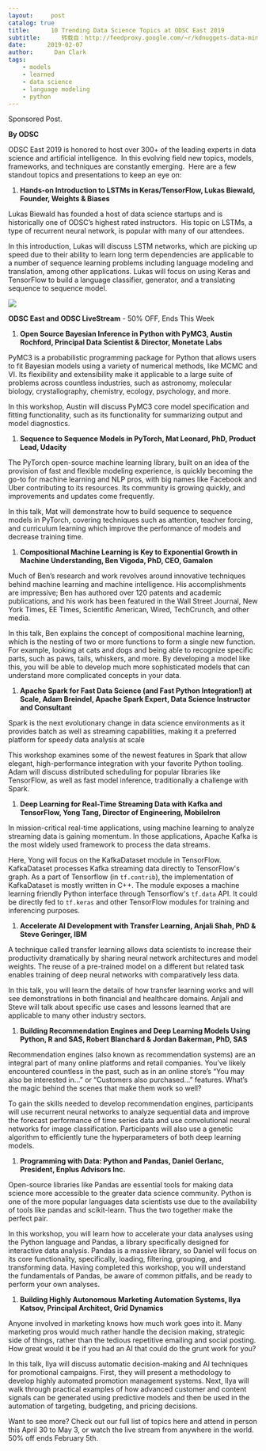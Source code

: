 ```yaml
---
layout:     post
catalog: true
title:      10 Trending Data Science Topics at ODSC East 2019
subtitle:      转载自：http://feedproxy.google.com/~r/kdnuggets-data-mining-analytics/~3/GjhuhGHqpkM/odsc-10-trending-data-science-topics.html
date:      2019-02-07
author:      Dan Clark
tags:
    - models
    - learned
    - data science
    - language modeling
    - python
---
```


Sponsored Post.

**By ODSC**

ODSC East 2019 is honored to host over 300+ of the leading experts in data science and artificial intelligence.  In this evolving field new topics, models, frameworks, and techniques are constantly emerging.  Here are a few standout topics and presentations to keep an eye on:

1. **Hands-on Introduction to LSTMs in Keras/TensorFlow, Lukas Biewald, Founder, Weights & Biases**


Lukas Biewald has founded a host of data science startups and is historically one of ODSC’s highest rated instructors.  His topic on LSTMs, a type of recurrent neural network, is popular with many of our attendees.

In this introduction, Lukas will discuss LSTM networks, which are picking up speed due to their ability to learn long term dependencies are applicable to a number of sequence learning problems including language modeling and translation, among other applications. Lukas will focus on using Keras and TensorFlow to build a language classifier, generator, and a translating sequence to sequence model.

![](http://feedproxy.google.com/images/odsc-2019-upskill-700.jpg)


**ODSC East and ODSC LiveStream** - 50% OFF, Ends This Week

1. **Open Source Bayesian Inference in Python with PyMC3, Austin Rochford, Principal Data Scientist & Director, Monetate Labs**


PyMC3 is a probabilistic programming package for Python that allows users to fit Bayesian models using a variety of numerical methods, like MCMC and VI. Its flexibility and extensibility make it applicable to a large suite of problems across countless industries, such as astronomy, molecular biology, crystallography, chemistry, ecology, psychology, and more.

In this workshop, Austin will discuss PyMC3 core model specification and fitting functionality, such as its functionality for summarizing output and model diagnostics.

1. **Sequence to Sequence Models in PyTorch, Mat Leonard, PhD, Product Lead, Udacity**


The PyTorch open-source machine learning library, built on an idea of the provision of fast and flexible modeling experience, is quickly becoming the go-to for machine learning and NLP pros, with big names like Facebook and Uber contributing to its resources. Its community is growing quickly, and improvements and updates come frequently.

In this talk, Mat will demonstrate how to build sequence to sequence models in PyTorch, covering techniques such as attention, teacher forcing, and curriculum learning which improve the performance of models and decrease training time.

1. **Compositional Machine Learning is Key to Exponential Growth in Machine Understanding, Ben Vigoda, PhD, CEO, Gamalon**


Much of Ben’s research and work revolves around innovative techniques behind machine learning and machine intelligence. His accomplishments are impressive; Ben has authored over 120 patents and academic publications, and his work has been featured in the Wall Street Journal, New York Times, EE Times, Scientific American, Wired, TechCrunch, and other media.

In this talk, Ben explains the concept of compositional machine learning, which is the nesting of two or more functions to form a single new function. For example, looking at cats and dogs and being able to recognize specific parts, such as paws, tails, whiskers, and more. By developing a model like this, you will be able to develop much more sophisticated models that can understand more complicated concepts in your data.

1. **Apache Spark for Fast Data Science (and Fast Python Integration!) at Scale, Adam Breindel, Apache Spark Expert, Data Science Instructor and Consultant**


Spark is the next evolutionary change in data science environments as it provides batch as well as streaming capabilities, making it a preferred platform for speedy data analysis at scale

This workshop examines some of the newest features in Spark that allow elegant, high-performance integration with your favorite Python tooling. Adam will discuss distributed scheduling for popular libraries like TensorFlow, as well as fast model inference, traditionally a challenge with Spark.

1. **Deep Learning for Real-Time Streaming Data with Kafka and TensorFlow, Yong Tang, Director of Engineering, MobileIron**


In mission-critical real-time applications, using machine learning to analyze streaming data is gaining momentum. In those applications, Apache Kafka is the most widely used framework to process the data streams.

Here, Yong will focus on the KafkaDataset module in TensorFlow. KafkaDataset processes Kafka streaming data directly to TensorFlow's graph. As a part of Tensorflow (in `tf.contrib`), the implementation of KafkaDataset is mostly written in C++. The module exposes a machine learning friendly Python interface through Tensorflow's `tf.data` API. It could be directly fed to `tf.keras` and other TensorFlow modules for training and inferencing purposes.

1. **Accelerate AI Development with Transfer Learning, Anjali Shah, PhD & Steve Geringer, IBM**


A technique called transfer learning allows data scientists to increase their productivity dramatically by sharing neural network architectures and model weights. The reuse of a pre-trained model on a different but related task enables training of deep neural networks with comparatively less data.

In this talk, you will learn the details of how transfer learning works and will see demonstrations in both financial and healthcare domains. Anjali and Steve will talk about specific use cases and lessons learned that are applicable to many other industry sectors.

1. **Building Recommendation Engines and Deep Learning Models Using Python, R and SAS, Robert Blanchard & Jordan Bakerman, PhD, SAS**


Recommendation engines (also known as recommendation systems) are an integral part of many online platforms and retail companies. You’ve likely encountered countless in the past, such as in an online store’s “You may also be interested in…” or “Customers also purchased…” features. What’s the magic behind the scenes that make them work so well?

To gain the skills needed to develop recommendation engines, participants will use recurrent neural networks to analyze sequential data and improve the forecast performance of time series data and use convolutional neural networks for image classification. Participants will also use a genetic algorithm to efficiently tune the hyperparameters of both deep learning models.

1. **Programming with Data: Python and Pandas, Daniel Gerlanc, President, Enplus Advisors Inc.**


Open-source libraries like Pandas are essential tools for making data science more accessible to the greater data science community. Python is one of the more popular languages data scientists use due to the availability of tools like pandas and scikit-learn. Thus the two together make the perfect pair.

In this workshop, you will learn how to accelerate your data analyses using the Python language and Pandas, a library specifically designed for interactive data analysis. Pandas is a massive library, so Daniel will focus on its core functionality, specifically, loading, filtering, grouping, and transforming data. Having completed this workshop, you will understand the fundamentals of Pandas, be aware of common pitfalls, and be ready to perform your own analyses.

1. **Building Highly Autonomous Marketing Automation Systems, Ilya Katsov, Principal Architect, Grid Dynamics**


Anyone involved in marketing knows how much work goes into it. Many marketing pros would much rather handle the decision making, strategic side of things, rather than the tedious repetitive emailing and social posting. How great would it be if you had an AI that could do the grunt work for you?

In this talk, Ilya will discuss automatic decision-making and AI techniques for promotional campaigns. First, they will present a methodology to develop highly automated promotion management systems. Next, Ilya will walk through practical examples of how advanced customer and content signals can be generated using predictive models and then be used in the automation of targeting, budgeting, and pricing decisions.

Want to see more? Check out our full list of topics here and attend in person this April 30 to May 3, or watch the live stream from anywhere in the world. 50% off ends February 5th.

